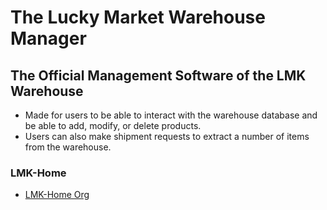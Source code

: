 # The Lucky Market Warehouse Manager

## The Official Management Software of the LMK Warehouse

 - Made for users to be able to interact with the warehouse database and be able to add, modify, or delete products.
 - Users can also make shipment requests to extract a number of items from the warehouse.

### LMK-Home
  - [LMK-Home Org](https://github.com/KaipoJames/LMK-Home)